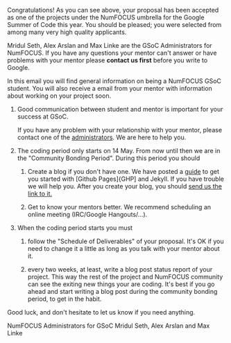 Congratulations! As you can see above, your proposal has been
accepted as one of the projects under the NumFOCUS umbrella for the
Google Summer of Code this year. You should be pleased; you were
selected from among many very high quality applicants.

Mridul Seth, Alex Arslan and Max Linke are the GSoC Administrators for NumFOCUS. If you have any questions your mentor can't answer or have problems with your mentor please **contact us first** before you write to Google.

In this email you will find general information on being a NumFOCUS GSoC
student. You will also receive a email from your mentor with
information about working on your project soon.

1.  Good communication between student and mentor is important for
    your success at GSoC.

    If you have any problem with your relationship with your mentor,
    please contact one of the [administrators][admin]. We are here to
    help you.

2.  The coding period only starts on 14 May. From now until then we
    are in the "Community Bonding Period". During this period you
    should

    1.  Create a blog if you don't have one. We have posted a [guide][guide] to
        get you started with [Github Pages]{GHP] and Jekyll. If you have trouble we will help you. 
        After you create your blog, you should [send us the link to it.][blog form]

    2.  Get to know your mentors better. We recommend scheduling an
        online meeting (IRC/Google Hangouts/...).

3.  When the coding period starts you must

    1.  follow the "Schedule of Deliverables" of your proposal. It's
        OK if you need to change it a little as long as you talk with
        your mentor about it.

    2.  every two weeks, at least, write a blog post status report of
        your project. This way the rest of the project and NumFOCUS community can see
        the exiting new things your are coding. It's best if you
        go ahead and start writing a blog post during the community
        bonding period, to get in the habit.
    

Good luck, and don't hesitate to let us know if you need anything.

NumFOCUS Administrators for GSoC
Mridul Seth, Alex Arslan and Max Linke

[admin]: https://github.com/numfocus/gsoc/blob/master/organization/team.md#admin
[GHP]: https://pages.github.com/
[guide]: https://github.com/numfocus/gsoc/blob/master/gsoc_student_blog_setup.md
[blog form]: https://goo.gl/forms
